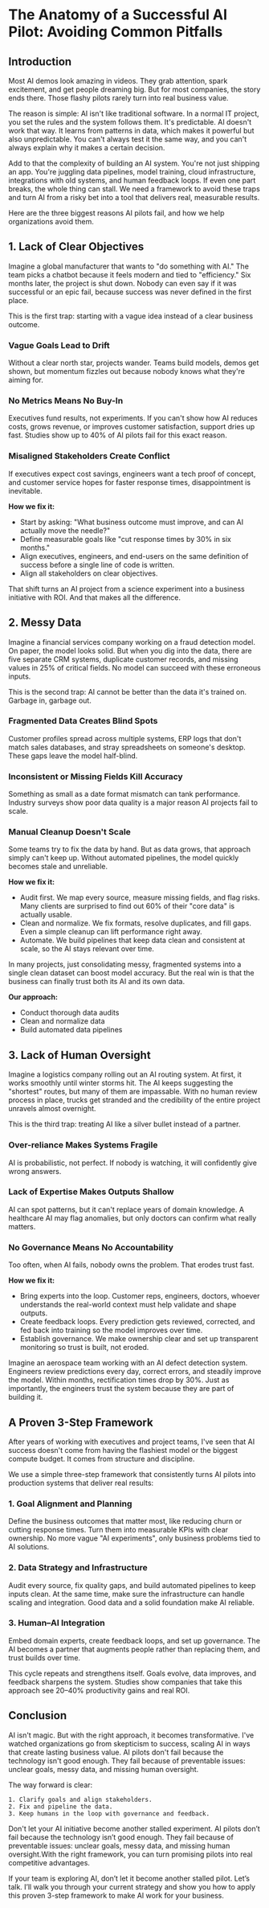 # The Anatomy of a Successful AI Pilot: Avoiding Common Pitfalls

## Introduction

Most AI demos look amazing in videos. They grab attention, spark excitement, and get people dreaming big. But for most companies, the story ends there. Those flashy pilots rarely turn into real business value.

The reason is simple: AI isn't like traditional software. In a normal IT project, you set the rules and the system follows them. It's predictable. AI doesn't work that way. It learns from patterns in data, which makes it powerful but also unpredictable. You can't always test it the same way, and you can't always explain why it makes a certain decision.

Add to that the complexity of building an AI system. You're not just shipping an app. You're juggling data pipelines, model training, cloud infrastructure, integrations with old systems, and human feedback loops. If even one part breaks, the whole thing can stall. We need a framework to avoid these traps and turn AI from a risky bet into a tool that delivers real, measurable results.

Here are the three biggest reasons AI pilots fail, and how we help organizations avoid them.

## 1. Lack of Clear Objectives

Imagine a global manufacturer that wants to "do something with AI." The team picks a chatbot because it feels modern and tied to "efficiency." Six months later, the project is shut down. Nobody can even say if it was successful or an epic fail, because success was never defined in the first place.

This is the first trap: starting with a vague idea instead of a clear business outcome.

### Vague Goals Lead to Drift
Without a clear north star, projects wander. Teams build models, demos get shown, but momentum fizzles out because nobody knows what they're aiming for.

### No Metrics Means No Buy-In
Executives fund results, not experiments. If you can't show how AI reduces costs, grows revenue, or improves customer satisfaction, support dries up fast. Studies show up to 40% of AI pilots fail for this exact reason.

### Misaligned Stakeholders Create Conflict
If executives expect cost savings, engineers want a tech proof of concept, and customer service hopes for faster response times, disappointment is inevitable.

**How we fix it:**
- Start by asking: "What business outcome must improve, and can AI actually move the needle?"
- Define measurable goals like "cut response times by 30% in six months."
- Align executives, engineers, and end-users on the same definition of success before a single line of code is written.
- Align all stakeholders on clear objectives.

That shift turns an AI project from a science experiment into a business initiative with ROI. And that makes all the difference.


## 2. Messy Data

Imagine a financial services company working on a fraud detection model. On paper, the model looks solid. But when you dig into the data, there are five separate CRM systems, duplicate customer records, and missing values in 25% of critical fields. No model can succeed with these erroneous inputs.

This is the second trap: AI cannot be better than the data it's trained on. Garbage in, garbage out.

### Fragmented Data Creates Blind Spots
Customer profiles spread across multiple systems, ERP logs that don't match sales databases, and stray spreadsheets on someone's desktop. These gaps leave the model half-blind.

### Inconsistent or Missing Fields Kill Accuracy
Something as small as a date format mismatch can tank performance. Industry surveys show poor data quality is a major reason AI projects fail to scale.

### Manual Cleanup Doesn't Scale
Some teams try to fix the data by hand. But as data grows, that approach simply can't keep up. Without automated pipelines, the model quickly becomes stale and unreliable.

**How we fix it:**
- Audit first. We map every source, measure missing fields, and flag risks. Many clients are surprised to find out 60% of their "core data" is actually usable.
- Clean and normalize. We fix formats, resolve duplicates, and fill gaps. Even a simple cleanup can lift performance right away.
- Automate. We build pipelines that keep data clean and consistent at scale, so the AI stays relevant over time.

In many projects, just consolidating messy, fragmented systems into a single clean dataset can boost model accuracy. But the real win is that the business can finally trust both its AI and its own data.

**Our approach:**
- Conduct thorough data audits
- Clean and normalize data
- Build automated data pipelines

## 3. Lack of Human Oversight

Imagine a logistics company rolling out an AI routing system. At first, it works smoothly until winter storms hit. The AI keeps suggesting the "shortest" routes, but many of them are impassable. With no human review process in place, trucks get stranded and the credibility of the entire project unravels almost overnight.

This is the third trap: treating AI like a silver bullet instead of a partner.

### Over-reliance Makes Systems Fragile
AI is probabilistic, not perfect. If nobody is watching, it will confidently give wrong answers.

### Lack of Expertise Makes Outputs Shallow
AI can spot patterns, but it can't replace years of domain knowledge. A healthcare AI may flag anomalies, but only doctors can confirm what really matters.

### No Governance Means No Accountability
Too often, when AI fails, nobody owns the problem. That erodes trust fast.

**How we fix it:**
- Bring experts into the loop. Customer reps, engineers, doctors, whoever understands the real-world context must help validate and shape outputs.
- Create feedback loops. Every prediction gets reviewed, corrected, and fed back into training so the model improves over time.
- Establish governance. We make ownership clear and set up transparent monitoring so trust is built, not eroded.

Imagine an aerospace team working with an AI defect detection system. Engineers review predictions every day, correct errors, and steadily improve the model. Within months, rectification times drop by 30%. Just as importantly, the engineers trust the system because they are part of building it.

## A Proven 3-Step Framework

After years of working with executives and project teams, I've seen that AI success doesn't come from having the flashiest model or the biggest compute budget. It comes from structure and discipline.

We use a simple three-step framework that consistently turns AI pilots into production systems that deliver real results:

### 1. Goal Alignment and Planning
Define the business outcomes that matter most, like reducing churn or cutting response times. Turn them into measurable KPIs with clear ownership. No more vague "AI experiments", only business problems tied to AI solutions.

### 2. Data Strategy and Infrastructure
Audit every source, fix quality gaps, and build automated pipelines to keep inputs clean. At the same time, make sure the infrastructure can handle scaling and integration. Good data and a solid foundation make AI reliable.

### 3. Human–AI Integration
Embed domain experts, create feedback loops, and set up governance. The AI becomes a partner that augments people rather than replacing them, and trust builds over time.

This cycle repeats and strengthens itself. Goals evolve, data improves, and feedback sharpens the system. Studies show companies that take this approach see 20–40% productivity gains and real ROI.

## Conclusion

AI isn't magic. But with the right approach, it becomes transformative. I've watched organizations go from skepticism to success, scaling AI in ways that create lasting business value. AI pilots don't fail because the technology isn't good enough. They fail because of preventable issues: unclear goals, messy data, and missing human oversight.

The way forward is clear:

    1. Clarify goals and align stakeholders.
    2. Fix and pipeline the data.
    3. Keep humans in the loop with governance and feedback.

Don't let your AI initiative become another stalled experiment. AI pilots don’t fail because the technology isn’t good enough. They fail because of preventable issues: unclear goals, messy data, and missing human oversight.With the right framework, you can turn promising pilots into real competitive advantages.

If your team is exploring AI, don’t let it become another stalled pilot. Let’s talk. I’ll walk you through your current strategy and show you how to apply this proven 3-step framework to make AI work for your business.